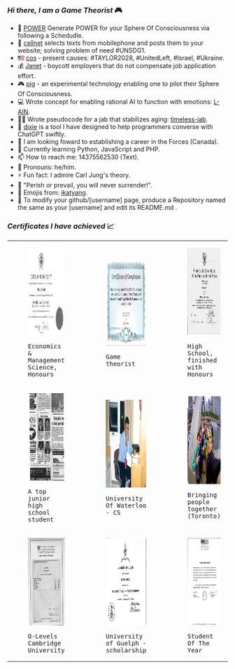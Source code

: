 ### _Hi there, I am a Game Theorist_ :video_game:

- :electric_plug: [POWER](https://GitHub.com/salmanshuaib/POWER) Generate POWER for your Sphere Of Consciousness via following a Schedudle.
- 📲 [cellnet](https://github.com/salmanshuaib/cellnet) selects texts from mobilephone and posts them to your website; solving problem of need #UNSDG1. 
- <img alt="USA flag" src="+5_PILOTING\USA_flag-PRTSCR.jpg" width="15" height="10"/>  [cos](https://GitHub.com/salmanshuaib/cos) - present causes: #TAYLOR2028, #UnitedLeft, #Israel, #Ukraine.
- :moneybag: [Janet](https://github.com/salmanshuaib/Janet) - boycott employers that do not compensate job application effort.
- :video_game: [pig](https://github.com/salmanshuaib/pig) - an experimental technology enabling one to pilot their Sphere Of Consciousness.
- :computer: Wrote concept for enabling rational AI to function with emotions: [L-AIN](https://github.com/salmanshuaib/L-AIN).
- 🧑‍⚕️ Wrote pseudocode for a jab that stabilizes aging: [timeless-jab](https://github.com/salmanshuaib/timeless-jab).
- 🚀 [dixie](https://github.com/salmanshuaib/dixie) is a tool I have designed to help programmers converse with ChatGPT swiftly.
- 🔭 I am looking foward to establishing a career in the Forces (Canada).
- 🌱 Currently learning Python, JavaScript and PHP.
- 📫 How to reach me: 14375562530 (Text).
- 💬 Pronouns: he/him.
- ⚡ Fun fact: I admire Carl Jung's theory.
- :scroll: "Perish or prevail, you will never surrender!". 
- :eyes: Emojis from: [ikatyang](https://github.com/ikatyang/emoji-cheat-sheet).
- :muscle: To modify your github/[username] page, produce a Repository named the same as your [username] and edit its README.md .


### _Certificates I have achieved_ :chart_with_upwards_trend:

<!-- <style>
    img {
        max-width: 300px;
        max-height: 200px;
    }
</style>
-->

<table>
    <tr>
        <td>
            <div>
            <kbd>
            <figure>
            <img alt="Salman Shuaib - Bachelor Of Commerce (Honors) in Economics and Management Science from Ryerson University (TMU)]" src="https://github.com/salmanshuaib/salmanshuaib/blob/main/certs/Ryerson%20Univesity%20-%20BComm%20(Hons).JPG"  width="300" height="200"/>
            <p>Economics & Management Science, Honours</p>
            </figure>
            </kbd>
            </div>
        </td>
        <td>
            <div>
            <kbd>
            <figure>
            <img alt="Salman Shuaib - certified Game Theorist" src="https://github.com/salmanshuaib/salmanshuaib/blob/main/certs/Game%20Theory.JPG"  width="300" height="200"/>
            <p>Game theorist</p>
            </figure>
            </kbd>
            </div>
        </td>
       <td>
            <div>
            <kbd>
            <figure>
            <img alt="Salman Shuaib - Ontario Secondary School Diploma" src="https://github.com/salmanshuaib/salmanshuaib/blob/main/certs/OSSD13.JPG"  width="300" height="200"/>
            <p>High School, finished with Honours</p>
            </figure>
            </kbd>
            </div>
        </td>
    </tr>
    <tr>
        <td>
            <div>
            <kbd>
            <figure>
            <img alt="Salman Shuaib - a High School top student from Pakistan" src="https://github.com/salmanshuaib/salmanshuaib/blob/main/certs/Acing%20Cambridge%20University%20O-Levels.JPG"  width="300" height="200"/>
            <p>A top junior high school student</p>
            </figure>
            </kbd>
            </div>
        </td>
        <td>
            <div>
            <kbd>
            <figure>
            <img alt="Salman Shuaib - Pink Tied at the CLT, University Of Waterloo" src="https://github.com/salmanshuaib/salmanshuaib/blob/main/certs/University%20Of%20Waterloo%20pink%20tie%20faculty%20mathematics.jpg"  width="300" height="200"/>
            <p>University Of Waterloo - CS</p>
            </figure>
            </kbd>
            </div>
        </td>
        <td>
            <div>
            <kbd>
            <figure>
            <img alt="Salman Shuaib - revived Toronto Watergun Fight at Nathan Phillips Square" src="https://github.com/salmanshuaib/salmanshuaib/blob/main/certs/Toronto%20Watergun%20Fight%20Revived%20-%20June%2014%202015%20-%2011220837_880180965406286_6292100396274192329_n.jpg"  width="300" height="200"/>
            <p>Bringing people together (Toronto)</p>
            </figure>
            </kbd>
            </div>
        </td>
    </tr>
    <tr>
        <td>
            <div>
            <kbd>
            <figure>
            <img alt="Salman Shuaib - GCE O Levels - Cambridge University" src="https://github.com/salmanshuaib/salmanshuaib/blob/main/certs/GCE%20O%20Levels%20-%20Cambridge.JPG"  width="300" height="200"/>
            <p>O-Levels Cambridge University</p>
            </figure>
            </kbd>
            </div>
        </td>
        <td>
            <div>
            <kbd>
            <figure>
            <img alt="Salman Shuaib - finished 6 High School Subjects in 6 months with awesome grades" src="https://github.com/salmanshuaib/salmanshuaib/blob/main/certs/University%20of%20Guelph%20-%20scholarsh.JPG"  width="300" height="200"/>
            <p>University of Guelph - scholarship</p>
            </figure>
            </kbd>
            </div>
        </td>
        <td>
            <div>
            <kbd>
            <figure>
            <img alt="Salman Shuaib - all around class act" src="https://github.com/salmanshuaib/salmanshuaib/blob/main/certs/Student%20of%20the%20Year%202000AD.JPG"  width="300" height="200"/>
            <p>Student Of The Year</p>
            </figure>
            </kbd>
            </div>
        </td>
    </tr>



    
    
</table>